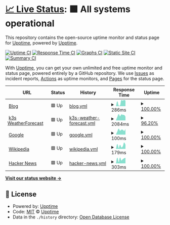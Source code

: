 # [📈 Live Status](https://demo.upptime.js.org): <!--live status--> **🟩 All systems operational**

This repository contains the open-source uptime monitor and status page for [Upptime](https://upptime.js.org), powered by [Upptime](https://github.com/upptime/upptime).

[![Uptime CI](https://github.com/gerrited/upptime/workflows/Uptime%20CI/badge.svg)](https://github.com/gerrited/upptime/actions?query=workflow%3A%22Uptime+CI%22)
[![Response Time CI](https://github.com/gerrited/upptime/workflows/Response%20Time%20CI/badge.svg)](https://github.com/gerrited/upptime/actions?query=workflow%3A%22Response+Time+CI%22)
[![Graphs CI](https://github.com/gerrited/upptime/workflows/Graphs%20CI/badge.svg)](https://github.com/gerrited/upptime/actions?query=workflow%3A%22Graphs+CI%22)
[![Static Site CI](https://github.com/gerrited/upptime/workflows/Static%20Site%20CI/badge.svg)](https://github.com/gerrited/upptime/actions?query=workflow%3A%22Static+Site+CI%22)
[![Summary CI](https://github.com/gerrited/upptime/workflows/Summary%20CI/badge.svg)](https://github.com/gerrited/upptime/actions?query=workflow%3A%22Summary+CI%22)

With [Upptime](https://upptime.js.org), you can get your own unlimited and free uptime monitor and status page, powered entirely by a GitHub repository. We use [Issues](https://github.com/upptime/upptime/issues) as incident reports, [Actions](https://github.com/gerrited/upptime/actions) as uptime monitors, and [Pages](https://demo.upptime.js.org) for the status page.

<!--start: status pages-->
<!-- This summary is generated by Upptime (https://github.com/upptime/upptime) -->
<!-- Do not edit this manually, your changes will be overwritten -->
<!-- prettier-ignore -->
| URL | Status | History | Response Time | Uptime |
| --- | ------ | ------- | ------------- | ------ |
| <img alt="" src="https://icons.duckduckgo.com/ip3/gerrit.codes.ico" height="13"> [Blog](https://gerrit.codes) | 🟩 Up | [blog.yml](https://github.com/gerrited/upptime/commits/HEAD/history/blog.yml) | <details><summary><img alt="Response time graph" src="./graphs/blog/response-time-week.png" height="20"> 286ms</summary><br><a href="https://status.g11s.cc/history/blog"><img alt="Response time 231" src="https://img.shields.io/endpoint?url=https%3A%2F%2Fraw.githubusercontent.com%2Fgerrited%2Fupptime%2FHEAD%2Fapi%2Fblog%2Fresponse-time.json"></a><br><a href="https://status.g11s.cc/history/blog"><img alt="24-hour response time 54" src="https://img.shields.io/endpoint?url=https%3A%2F%2Fraw.githubusercontent.com%2Fgerrited%2Fupptime%2FHEAD%2Fapi%2Fblog%2Fresponse-time-day.json"></a><br><a href="https://status.g11s.cc/history/blog"><img alt="7-day response time 286" src="https://img.shields.io/endpoint?url=https%3A%2F%2Fraw.githubusercontent.com%2Fgerrited%2Fupptime%2FHEAD%2Fapi%2Fblog%2Fresponse-time-week.json"></a><br><a href="https://status.g11s.cc/history/blog"><img alt="30-day response time 292" src="https://img.shields.io/endpoint?url=https%3A%2F%2Fraw.githubusercontent.com%2Fgerrited%2Fupptime%2FHEAD%2Fapi%2Fblog%2Fresponse-time-month.json"></a><br><a href="https://status.g11s.cc/history/blog"><img alt="1-year response time 231" src="https://img.shields.io/endpoint?url=https%3A%2F%2Fraw.githubusercontent.com%2Fgerrited%2Fupptime%2FHEAD%2Fapi%2Fblog%2Fresponse-time-year.json"></a></details> | <details><summary><a href="https://status.g11s.cc/history/blog">100.00%</a></summary><a href="https://status.g11s.cc/history/blog"><img alt="All-time uptime 99.96%" src="https://img.shields.io/endpoint?url=https%3A%2F%2Fraw.githubusercontent.com%2Fgerrited%2Fupptime%2FHEAD%2Fapi%2Fblog%2Fuptime.json"></a><br><a href="https://status.g11s.cc/history/blog"><img alt="24-hour uptime 100.00%" src="https://img.shields.io/endpoint?url=https%3A%2F%2Fraw.githubusercontent.com%2Fgerrited%2Fupptime%2FHEAD%2Fapi%2Fblog%2Fuptime-day.json"></a><br><a href="https://status.g11s.cc/history/blog"><img alt="7-day uptime 100.00%" src="https://img.shields.io/endpoint?url=https%3A%2F%2Fraw.githubusercontent.com%2Fgerrited%2Fupptime%2FHEAD%2Fapi%2Fblog%2Fuptime-week.json"></a><br><a href="https://status.g11s.cc/history/blog"><img alt="30-day uptime 100.00%" src="https://img.shields.io/endpoint?url=https%3A%2F%2Fraw.githubusercontent.com%2Fgerrited%2Fupptime%2FHEAD%2Fapi%2Fblog%2Fuptime-month.json"></a><br><a href="https://status.g11s.cc/history/blog"><img alt="1-year uptime 99.96%" src="https://img.shields.io/endpoint?url=https%3A%2F%2Fraw.githubusercontent.com%2Fgerrited%2Fupptime%2FHEAD%2Fapi%2Fblog%2Fuptime-year.json"></a></details>
| <img alt="" src="https://icons.duckduckgo.com/ip3/k3s.g11s.cc.ico" height="13"> [k3s WeatherForecast](https://k3s.g11s.cc/WeatherForecast) | 🟩 Up | [k3s-weather-forecast.yml](https://github.com/gerrited/upptime/commits/HEAD/history/k3s-weather-forecast.yml) | <details><summary><img alt="Response time graph" src="./graphs/k3s-weather-forecast/response-time-week.png" height="20"> 2084ms</summary><br><a href="https://status.g11s.cc/history/k3s-weather-forecast"><img alt="Response time 954" src="https://img.shields.io/endpoint?url=https%3A%2F%2Fraw.githubusercontent.com%2Fgerrited%2Fupptime%2FHEAD%2Fapi%2Fk3s-weather-forecast%2Fresponse-time.json"></a><br><a href="https://status.g11s.cc/history/k3s-weather-forecast"><img alt="24-hour response time 10708" src="https://img.shields.io/endpoint?url=https%3A%2F%2Fraw.githubusercontent.com%2Fgerrited%2Fupptime%2FHEAD%2Fapi%2Fk3s-weather-forecast%2Fresponse-time-day.json"></a><br><a href="https://status.g11s.cc/history/k3s-weather-forecast"><img alt="7-day response time 2084" src="https://img.shields.io/endpoint?url=https%3A%2F%2Fraw.githubusercontent.com%2Fgerrited%2Fupptime%2FHEAD%2Fapi%2Fk3s-weather-forecast%2Fresponse-time-week.json"></a><br><a href="https://status.g11s.cc/history/k3s-weather-forecast"><img alt="30-day response time 2103" src="https://img.shields.io/endpoint?url=https%3A%2F%2Fraw.githubusercontent.com%2Fgerrited%2Fupptime%2FHEAD%2Fapi%2Fk3s-weather-forecast%2Fresponse-time-month.json"></a><br><a href="https://status.g11s.cc/history/k3s-weather-forecast"><img alt="1-year response time 954" src="https://img.shields.io/endpoint?url=https%3A%2F%2Fraw.githubusercontent.com%2Fgerrited%2Fupptime%2FHEAD%2Fapi%2Fk3s-weather-forecast%2Fresponse-time-year.json"></a></details> | <details><summary><a href="https://status.g11s.cc/history/k3s-weather-forecast">96.20%</a></summary><a href="https://status.g11s.cc/history/k3s-weather-forecast"><img alt="All-time uptime 97.26%" src="https://img.shields.io/endpoint?url=https%3A%2F%2Fraw.githubusercontent.com%2Fgerrited%2Fupptime%2FHEAD%2Fapi%2Fk3s-weather-forecast%2Fuptime.json"></a><br><a href="https://status.g11s.cc/history/k3s-weather-forecast"><img alt="24-hour uptime 73.38%" src="https://img.shields.io/endpoint?url=https%3A%2F%2Fraw.githubusercontent.com%2Fgerrited%2Fupptime%2FHEAD%2Fapi%2Fk3s-weather-forecast%2Fuptime-day.json"></a><br><a href="https://status.g11s.cc/history/k3s-weather-forecast"><img alt="7-day uptime 96.20%" src="https://img.shields.io/endpoint?url=https%3A%2F%2Fraw.githubusercontent.com%2Fgerrited%2Fupptime%2FHEAD%2Fapi%2Fk3s-weather-forecast%2Fuptime-week.json"></a><br><a href="https://status.g11s.cc/history/k3s-weather-forecast"><img alt="30-day uptime 98.20%" src="https://img.shields.io/endpoint?url=https%3A%2F%2Fraw.githubusercontent.com%2Fgerrited%2Fupptime%2FHEAD%2Fapi%2Fk3s-weather-forecast%2Fuptime-month.json"></a><br><a href="https://status.g11s.cc/history/k3s-weather-forecast"><img alt="1-year uptime 97.26%" src="https://img.shields.io/endpoint?url=https%3A%2F%2Fraw.githubusercontent.com%2Fgerrited%2Fupptime%2FHEAD%2Fapi%2Fk3s-weather-forecast%2Fuptime-year.json"></a></details>
| <img alt="" src="https://icons.duckduckgo.com/ip3/www.google.com.ico" height="13"> [Google](https://www.google.com) | 🟩 Up | [google.yml](https://github.com/gerrited/upptime/commits/HEAD/history/google.yml) | <details><summary><img alt="Response time graph" src="./graphs/google/response-time-week.png" height="20"> 100ms</summary><br><a href="https://status.g11s.cc/history/google"><img alt="Response time 102" src="https://img.shields.io/endpoint?url=https%3A%2F%2Fraw.githubusercontent.com%2Fgerrited%2Fupptime%2FHEAD%2Fapi%2Fgoogle%2Fresponse-time.json"></a><br><a href="https://status.g11s.cc/history/google"><img alt="24-hour response time 75" src="https://img.shields.io/endpoint?url=https%3A%2F%2Fraw.githubusercontent.com%2Fgerrited%2Fupptime%2FHEAD%2Fapi%2Fgoogle%2Fresponse-time-day.json"></a><br><a href="https://status.g11s.cc/history/google"><img alt="7-day response time 100" src="https://img.shields.io/endpoint?url=https%3A%2F%2Fraw.githubusercontent.com%2Fgerrited%2Fupptime%2FHEAD%2Fapi%2Fgoogle%2Fresponse-time-week.json"></a><br><a href="https://status.g11s.cc/history/google"><img alt="30-day response time 142" src="https://img.shields.io/endpoint?url=https%3A%2F%2Fraw.githubusercontent.com%2Fgerrited%2Fupptime%2FHEAD%2Fapi%2Fgoogle%2Fresponse-time-month.json"></a><br><a href="https://status.g11s.cc/history/google"><img alt="1-year response time 102" src="https://img.shields.io/endpoint?url=https%3A%2F%2Fraw.githubusercontent.com%2Fgerrited%2Fupptime%2FHEAD%2Fapi%2Fgoogle%2Fresponse-time-year.json"></a></details> | <details><summary><a href="https://status.g11s.cc/history/google">100.00%</a></summary><a href="https://status.g11s.cc/history/google"><img alt="All-time uptime 100.00%" src="https://img.shields.io/endpoint?url=https%3A%2F%2Fraw.githubusercontent.com%2Fgerrited%2Fupptime%2FHEAD%2Fapi%2Fgoogle%2Fuptime.json"></a><br><a href="https://status.g11s.cc/history/google"><img alt="24-hour uptime 100.00%" src="https://img.shields.io/endpoint?url=https%3A%2F%2Fraw.githubusercontent.com%2Fgerrited%2Fupptime%2FHEAD%2Fapi%2Fgoogle%2Fuptime-day.json"></a><br><a href="https://status.g11s.cc/history/google"><img alt="7-day uptime 100.00%" src="https://img.shields.io/endpoint?url=https%3A%2F%2Fraw.githubusercontent.com%2Fgerrited%2Fupptime%2FHEAD%2Fapi%2Fgoogle%2Fuptime-week.json"></a><br><a href="https://status.g11s.cc/history/google"><img alt="30-day uptime 100.00%" src="https://img.shields.io/endpoint?url=https%3A%2F%2Fraw.githubusercontent.com%2Fgerrited%2Fupptime%2FHEAD%2Fapi%2Fgoogle%2Fuptime-month.json"></a><br><a href="https://status.g11s.cc/history/google"><img alt="1-year uptime 100.00%" src="https://img.shields.io/endpoint?url=https%3A%2F%2Fraw.githubusercontent.com%2Fgerrited%2Fupptime%2FHEAD%2Fapi%2Fgoogle%2Fuptime-year.json"></a></details>
| <img alt="" src="https://icons.duckduckgo.com/ip3/en.wikipedia.org.ico" height="13"> [Wikipedia](https://en.wikipedia.org) | 🟩 Up | [wikipedia.yml](https://github.com/gerrited/upptime/commits/HEAD/history/wikipedia.yml) | <details><summary><img alt="Response time graph" src="./graphs/wikipedia/response-time-week.png" height="20"> 179ms</summary><br><a href="https://status.g11s.cc/history/wikipedia"><img alt="Response time 215" src="https://img.shields.io/endpoint?url=https%3A%2F%2Fraw.githubusercontent.com%2Fgerrited%2Fupptime%2FHEAD%2Fapi%2Fwikipedia%2Fresponse-time.json"></a><br><a href="https://status.g11s.cc/history/wikipedia"><img alt="24-hour response time 230" src="https://img.shields.io/endpoint?url=https%3A%2F%2Fraw.githubusercontent.com%2Fgerrited%2Fupptime%2FHEAD%2Fapi%2Fwikipedia%2Fresponse-time-day.json"></a><br><a href="https://status.g11s.cc/history/wikipedia"><img alt="7-day response time 179" src="https://img.shields.io/endpoint?url=https%3A%2F%2Fraw.githubusercontent.com%2Fgerrited%2Fupptime%2FHEAD%2Fapi%2Fwikipedia%2Fresponse-time-week.json"></a><br><a href="https://status.g11s.cc/history/wikipedia"><img alt="30-day response time 343" src="https://img.shields.io/endpoint?url=https%3A%2F%2Fraw.githubusercontent.com%2Fgerrited%2Fupptime%2FHEAD%2Fapi%2Fwikipedia%2Fresponse-time-month.json"></a><br><a href="https://status.g11s.cc/history/wikipedia"><img alt="1-year response time 215" src="https://img.shields.io/endpoint?url=https%3A%2F%2Fraw.githubusercontent.com%2Fgerrited%2Fupptime%2FHEAD%2Fapi%2Fwikipedia%2Fresponse-time-year.json"></a></details> | <details><summary><a href="https://status.g11s.cc/history/wikipedia">100.00%</a></summary><a href="https://status.g11s.cc/history/wikipedia"><img alt="All-time uptime 100.00%" src="https://img.shields.io/endpoint?url=https%3A%2F%2Fraw.githubusercontent.com%2Fgerrited%2Fupptime%2FHEAD%2Fapi%2Fwikipedia%2Fuptime.json"></a><br><a href="https://status.g11s.cc/history/wikipedia"><img alt="24-hour uptime 100.00%" src="https://img.shields.io/endpoint?url=https%3A%2F%2Fraw.githubusercontent.com%2Fgerrited%2Fupptime%2FHEAD%2Fapi%2Fwikipedia%2Fuptime-day.json"></a><br><a href="https://status.g11s.cc/history/wikipedia"><img alt="7-day uptime 100.00%" src="https://img.shields.io/endpoint?url=https%3A%2F%2Fraw.githubusercontent.com%2Fgerrited%2Fupptime%2FHEAD%2Fapi%2Fwikipedia%2Fuptime-week.json"></a><br><a href="https://status.g11s.cc/history/wikipedia"><img alt="30-day uptime 100.00%" src="https://img.shields.io/endpoint?url=https%3A%2F%2Fraw.githubusercontent.com%2Fgerrited%2Fupptime%2FHEAD%2Fapi%2Fwikipedia%2Fuptime-month.json"></a><br><a href="https://status.g11s.cc/history/wikipedia"><img alt="1-year uptime 99.99%" src="https://img.shields.io/endpoint?url=https%3A%2F%2Fraw.githubusercontent.com%2Fgerrited%2Fupptime%2FHEAD%2Fapi%2Fwikipedia%2Fuptime-year.json"></a></details>
| <img alt="" src="https://icons.duckduckgo.com/ip3/news.ycombinator.com.ico" height="13"> [Hacker News](https://news.ycombinator.com) | 🟩 Up | [hacker-news.yml](https://github.com/gerrited/upptime/commits/HEAD/history/hacker-news.yml) | <details><summary><img alt="Response time graph" src="./graphs/hacker-news/response-time-week.png" height="20"> 303ms</summary><br><a href="https://status.g11s.cc/history/hacker-news"><img alt="Response time 255" src="https://img.shields.io/endpoint?url=https%3A%2F%2Fraw.githubusercontent.com%2Fgerrited%2Fupptime%2FHEAD%2Fapi%2Fhacker-news%2Fresponse-time.json"></a><br><a href="https://status.g11s.cc/history/hacker-news"><img alt="24-hour response time 270" src="https://img.shields.io/endpoint?url=https%3A%2F%2Fraw.githubusercontent.com%2Fgerrited%2Fupptime%2FHEAD%2Fapi%2Fhacker-news%2Fresponse-time-day.json"></a><br><a href="https://status.g11s.cc/history/hacker-news"><img alt="7-day response time 303" src="https://img.shields.io/endpoint?url=https%3A%2F%2Fraw.githubusercontent.com%2Fgerrited%2Fupptime%2FHEAD%2Fapi%2Fhacker-news%2Fresponse-time-week.json"></a><br><a href="https://status.g11s.cc/history/hacker-news"><img alt="30-day response time 342" src="https://img.shields.io/endpoint?url=https%3A%2F%2Fraw.githubusercontent.com%2Fgerrited%2Fupptime%2FHEAD%2Fapi%2Fhacker-news%2Fresponse-time-month.json"></a><br><a href="https://status.g11s.cc/history/hacker-news"><img alt="1-year response time 255" src="https://img.shields.io/endpoint?url=https%3A%2F%2Fraw.githubusercontent.com%2Fgerrited%2Fupptime%2FHEAD%2Fapi%2Fhacker-news%2Fresponse-time-year.json"></a></details> | <details><summary><a href="https://status.g11s.cc/history/hacker-news">100.00%</a></summary><a href="https://status.g11s.cc/history/hacker-news"><img alt="All-time uptime 99.96%" src="https://img.shields.io/endpoint?url=https%3A%2F%2Fraw.githubusercontent.com%2Fgerrited%2Fupptime%2FHEAD%2Fapi%2Fhacker-news%2Fuptime.json"></a><br><a href="https://status.g11s.cc/history/hacker-news"><img alt="24-hour uptime 100.00%" src="https://img.shields.io/endpoint?url=https%3A%2F%2Fraw.githubusercontent.com%2Fgerrited%2Fupptime%2FHEAD%2Fapi%2Fhacker-news%2Fuptime-day.json"></a><br><a href="https://status.g11s.cc/history/hacker-news"><img alt="7-day uptime 100.00%" src="https://img.shields.io/endpoint?url=https%3A%2F%2Fraw.githubusercontent.com%2Fgerrited%2Fupptime%2FHEAD%2Fapi%2Fhacker-news%2Fuptime-week.json"></a><br><a href="https://status.g11s.cc/history/hacker-news"><img alt="30-day uptime 100.00%" src="https://img.shields.io/endpoint?url=https%3A%2F%2Fraw.githubusercontent.com%2Fgerrited%2Fupptime%2FHEAD%2Fapi%2Fhacker-news%2Fuptime-month.json"></a><br><a href="https://status.g11s.cc/history/hacker-news"><img alt="1-year uptime 99.90%" src="https://img.shields.io/endpoint?url=https%3A%2F%2Fraw.githubusercontent.com%2Fgerrited%2Fupptime%2FHEAD%2Fapi%2Fhacker-news%2Fuptime-year.json"></a></details>

<!--end: status pages-->

[**Visit our status website →**](https://demo.upptime.js.org)

## 📄 License

- Powered by: [Upptime](https://github.com/upptime/upptime)
- Code: [MIT](./LICENSE) © [Upptime](https://upptime.js.org)
- Data in the `./history` directory: [Open Database License](https://opendatacommons.org/licenses/odbl/1-0/)

